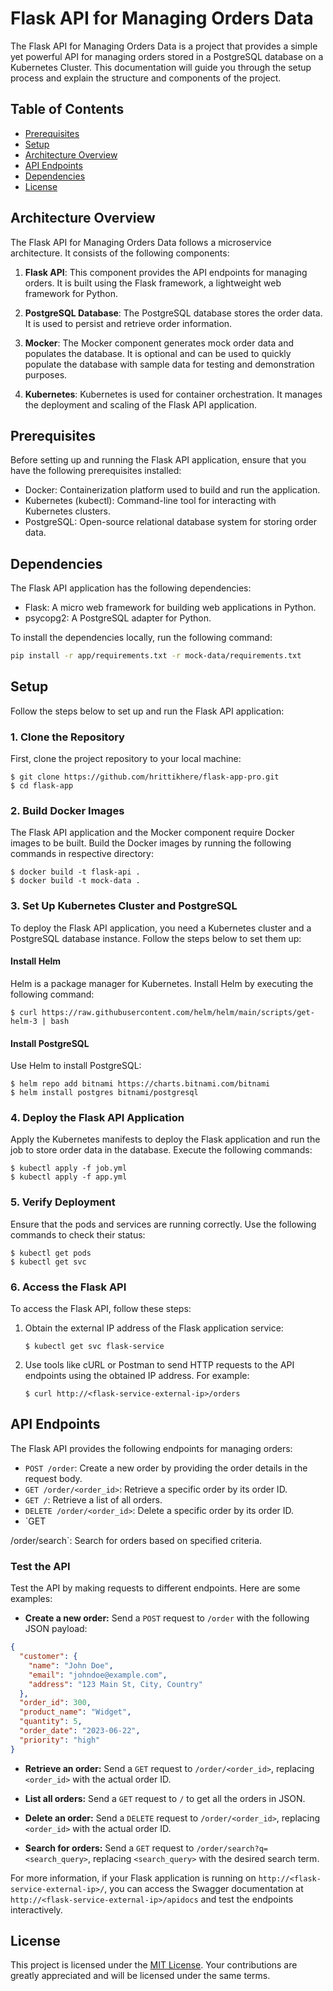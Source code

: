 # Flask API for Managing Orders Data

The Flask API for Managing Orders Data is a project that provides a simple yet powerful API for managing orders stored in a PostgreSQL database on a Kubernetes Cluster. This documentation will guide you through the setup process and explain the structure and components of the project.

## Table of Contents
- [Prerequisites](#prerequisites)
- [Setup](#setup)
- [Architecture Overview](#architecture-overview)
- [API Endpoints](#api-endpoints)
- [Dependencies](#dependencies)
- [License](#license)


## Architecture Overview

The Flask API for Managing Orders Data follows a microservice architecture. It consists of the following components:

1. **Flask API**: This component provides the API endpoints for managing orders. It is built using the Flask framework, a lightweight web framework for Python.

2. **PostgreSQL Database**: The PostgreSQL database stores the order data. It is used to persist and retrieve order information.

3. **Mocker**: The Mocker component generates mock order data and populates the database. It is optional and can be used to quickly populate the database with sample data for testing and demonstration purposes.

4. **Kubernetes**: Kubernetes is used for container orchestration. It manages the deployment and scaling of the Flask API application.



## Prerequisites

Before setting up and running the Flask API application, ensure that you have the following prerequisites installed:

- Docker: Containerization platform used to build and run the application.
- Kubernetes (kubectl): Command-line tool for interacting with Kubernetes clusters.
- PostgreSQL: Open-source relational database system for storing order data.


## Dependencies

The Flask API application has the following dependencies:

- Flask: A micro web framework for building web applications in Python.
- psycopg2: A PostgreSQL adapter for Python.

To install the dependencies locally, run the following command:

```bash
pip install -r app/requirements.txt -r mock-data/requirements.txt
```


## Setup

Follow the steps below to set up and run the Flask API application:

### 1. Clone the Repository

First, clone the project repository to your local machine:

```shell
$ git clone https://github.com/hrittikhere/flask-app-pro.git
$ cd flask-app
```

### 2. Build Docker Images

The Flask API application and the Mocker component require Docker images to be built. Build the Docker images by running the following commands in respective directory:

```shell
$ docker build -t flask-api .
$ docker build -t mock-data .
```

### 3. Set Up Kubernetes Cluster and PostgreSQL

To deploy the Flask API application, you need a Kubernetes cluster and a PostgreSQL database instance. Follow the steps below to set them up:

#### Install Helm

Helm is a package manager for Kubernetes. Install Helm by executing the following command:

```shell
$ curl https://raw.githubusercontent.com/helm/helm/main/scripts/get-helm-3 | bash
```

#### Install PostgreSQL

Use Helm to install PostgreSQL:

```shell
$ helm repo add bitnami https://charts.bitnami.com/bitnami
$ helm install postgres bitnami/postgresql
```

### 4. Deploy the Flask API Application

Apply the Kubernetes manifests to deploy the Flask application and run the job to store order data in the database. Execute the following commands:

```shell
$ kubectl apply -f job.yml
$ kubectl apply -f app.yml
```

### 5. Verify Deployment

Ensure that the pods and services are running correctly. Use the following commands to check their status:

```shell
$ kubectl get pods
$ kubectl get svc
```

### 6. Access the Flask API

To access the Flask API, follow these steps:

1. Obtain the external IP address of the Flask application service:

   ```shell
   $ kubectl get svc flask-service
   ```

2. Use tools like cURL or Postman to send HTTP requests to the API endpoints using the obtained IP address. For example:

   ```shell
   $ curl http://<flask-service-external-ip>/orders
   ```

## API Endpoints

The Flask API provides the following endpoints for managing orders:

- `POST /order`: Create a new order by providing the order details in the request body.
- `GET /order/<order_id>`: Retrieve a specific order by its order ID.
- `GET /`: Retrieve a list of all orders.
- `DELETE /order/<order_id>`: Delete a specific order by its order ID.
- `GET

 /order/search`: Search for orders based on specified criteria.

### Test the API

Test the API by making requests to different endpoints. Here are some examples:

- **Create a new order:** Send a `POST` request to `/order` with the following JSON payload:

```json
{
  "customer": {
    "name": "John Doe",
    "email": "johndoe@example.com",
    "address": "123 Main St, City, Country"
  },
  "order_id": 300,
  "product_name": "Widget",
  "quantity": 5,
  "order_date": "2023-06-22",
  "priority": "high"
}
```

- **Retrieve an order:** Send a `GET` request to `/order/<order_id>`, replacing `<order_id>` with the actual order ID.

- **List all orders:** Send a `GET` request to `/` to get all the orders in JSON.

- **Delete an order:** Send a `DELETE` request to `/order/<order_id>`, replacing `<order_id>` with the actual order ID.

- **Search for orders:** Send a `GET` request to `/order/search?q=<search_query>`, replacing `<search_query>` with the desired search term.

For more information, if your Flask application is running on `http://<flask-service-external-ip>/`, you can access the Swagger documentation at `http://<flask-service-external-ip>/apidocs` and test the endpoints interactively.


## License

This project is licensed under the [MIT License](LICENSE). Your contributions are greatly appreciated and will be licensed under the same terms.
